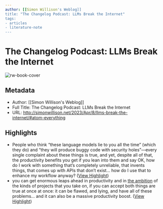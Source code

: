 ```yaml
---
author: [[Simon Willison's Weblog]]
title: "The Changelog Podcast: LLMs Break the Internet"
tags: 
- articles
- literature-note
---
```

# The Changelog Podcast: LLMs Break the Internet

![rw-book-cover](https://simonwillison.net/favicon.ico)

## Metadata
- Author: [[Simon Willison's Weblog]]
- Full Title: The Changelog Podcast: LLMs Break the Internet
- URL: http://simonwillison.net/2023/Apr/8/llms-break-the-internet/#atom-everything

## Highlights
- People who think “these language models lie to you all the time” (which they do) and “they will produce buggy code with security holes”—every single complaint about these things is true, and yet, despite all of that, the productivity benefits you get if you lean into them and say OK, how do I work with something that’s completely unreliable, that invents things, that comes up with APIs that don’t exist… how do I use that to enhance my workflow anyway? ([View Highlight](https://read.readwise.io/read/01gxh1neap7wm477g0j91zbr05))
- you can get enormous leaps ahead in productivity and in [the ambition](https://simonwillison.net/2023/Mar/27/ai-enhanced-development/) of the kinds of projects that you take on, if you can accept both things are true at once at once: it can be flawed, and lying, and have all of these problems… and it can also be a massive productivity boost. ([View Highlight](https://read.readwise.io/read/01gxh1n30k9f83p7msz4zsctyx))
